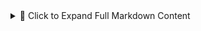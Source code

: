 <details> <summary>📘 Click to Expand Full Markdown Content</summary>
# 📘 Project Documentation: WiFi Security Analyzer & Attack Simulator (ESP32)

## 1. Introduction

In an era where wireless connectivity is everywhere, Wi-Fi network security remains a critical concern, especially for embedded and IoT systems. This project proposes a **fully autonomous open-source audit tool** based on the **ESP32 platform**, capable of performing real-time analysis and simulating Wi-Fi attacks in controlled environments.

### Objectives

- Provide a **lightweight, battery-powered, PC-free** Wi-Fi security auditing solution.
- Enable **real-time detection of common vulnerabilities**: Evil Twin, Deauthentication, Open Networks, etc.
- Offer a **modular, dual-core design** using ESP32 with FreeRTOS for concurrent processing.
- Emphasize **education and reproducibility** with full open-source availability.

## 2. System Architecture

![System Architecture](./assets/architecture-diagram.png)

The system consists of **two ESP32-based components**:

- `WiFi Analyzer`: performs scanning, detection, alerting, and reporting.
- `Attack Simulator`: generates real-time Wi-Fi threats for testing purposes.

### Functional Overview

| Core | Role |
|------|------|
| Core 0 | WiFi Scanning, Frame Capture, Local Analysis |
| Core 1 | LCD Display, LED/Buzzer Alerts, WhatsApp Notification, HTTP Server |

Each audit cycle runs every **60 seconds**, and comparative analysis is performed every **3 cycles**.



## 3. WiFi Analyzer Module

### Features

- Passive scan of 14 channels
- Detection of:
  - Evil Twin
  - Deauthentication frames (type 0xC0)
  - Hidden SSIDs
  - Open networks
  - Unauthorized channels (>11)
  - Appearance/disappearance of networks
  - Changes in RSSI/security
- Real-time alerts:
  - LCD I2C screen
  - Red/green LED indicators
  - Active buzzer
  - WhatsApp notification via CallMeBot
- Embedded HTTP server for viewing reports

---

## 🔌 ESP32 Wiring Diagram

![Wiring Schematic](./assets/SchemaESP32.png)

---

## 📊 Sequence Diagram (WiFi Analyzer)

![Sequence Diagram](./assets/sequances-diagram.png)

### Data Output

- Local file storage in **SPIFFS** (CSV format)
- HTML summary page with threat classification:
  - Critical Threats
  - Security Warnings
  - Network Changes
  - Secure Networks

## 4. Attack Simulator Module

Used to test the analyzer’s response under real conditions. This second ESP32 device simulates:

- 🔓 Open networks
- 📶 Evil Twin access points
- ❌ Deauthentication attack
- 📡 Unauthorized channel usage
- 🙈 Hidden SSIDs

Controlled via an **interactive menu** on the serial console.

## 5. Hardware Setup

- 2x ESP32-WROOM-32
- LCD I2C 16x2 Display
- 2x LEDs (green/red)
- 1x Buzzer
- Power: 3.3V (USB or external)

### Wiring (for Analyzer)

| Component       | GPIO |
|----------------|------|
| Green LED      | 14   |
| Red LED        | 13   |
| Buzzer         | 19   |
| LCD SDA        | 21   |
| LCD SCL        | 22   |

## 6. Software Stack

- **ESP-IDF** for low-level firmware development
- **FreeRTOS** for task concurrency
- **CallMeBot API** for WhatsApp messaging
- **SPIFFS** for internal file storage
- **StarUML** for modeling diagrams (UML)
- **GitHub** for version control and publishing

## 7. Methodology

A hybrid approach was adopted:
- **Dual-core task distribution**: Core 0 handles logic and scanning, Core 1 handles UI and networking.
- **Modular FreeRTOS tasks**: each function in its own task, with mutex protection for shared resources.
- **Incremental validation**: Each module was tested and validated before integration.
- **Iterative refinement**: Parameters and thresholds were tuned through experimental feedback.

## 8. Detection Criteria

| Threat              | Condition |
|---------------------|-----------|
| Evil Twin           | Duplicate SSID, different BSSID, higher RSSI |
| Open Network        | `authmode = 0` |
| Unauthorized Channel| Channel > 11 |
| Hidden SSID         | Empty SSID field, recurring MAC |
| Deauth Attack       | Multiple 0xC0 frames in short time |
| Network Change      | Network appears/disappears between cycles |

## 9. License & Availability

This is an **open-source project under the MIT License**.  
Everything is available on GitHub, including:
- Source code (WiFi analyzer & simulator)
- Wiring diagrams
- Ready-to-run binaries
- Reproducible test scenarios

> ✅ GitHub Repository: https://github.com/loueybouachir/wifi-security-esp32

## 10. Educational Use Notice

This tool is developed for **educational and academic research only**.  
It must **not** be used in public or unauthorized networks. The authors bear **no responsibility** for any misuse.
</details>